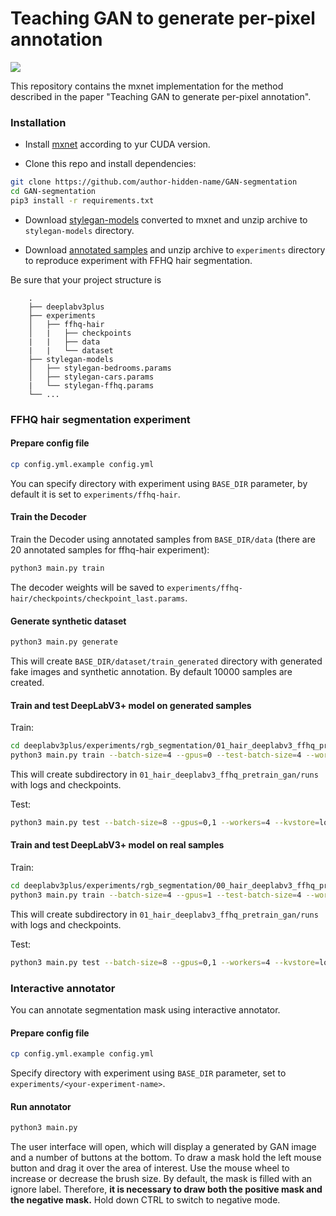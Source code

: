 # Teaching GAN to generate per-pixel annotation

![](readme-images/GAN-vis.gif)

This repository contains the mxnet implementation for the method described in the paper "Teaching GAN to generate per-pixel annotation".

### Installation

- Install [mxnet](https://mxnet.apache.org/get_started?version=v1.5.1&platform=linux&language=python&environ=pip&processor=gpu) according to yur CUDA version.

- Clone this repo and install dependencies:
```bash
git clone https://github.com/author-hidden-name/GAN-segmentation
cd GAN-segmentation
pip3 install -r requirements.txt
```

- Download [stylegan-models](https://drive.google.com/open?id=1vP2zUZ9NSJDFy2cc8b2mGp7MINyPW46X) converted to mxnet and unzip archive to `stylegan-models` directory.

- Download [annotated samples](https://drive.google.com/open?id=143dRAyJcRDqygepSz8lIr8ElAnwF3xp_) and unzip archive to `experiments` directory to reproduce experiment with FFHQ hair segmentation.

Be sure that your project structure is 
```
    .
    ├── deeplabv3plus
    ├── experiments
    │   ├── ffhq-hair
    │   |   ├── checkpoints
    |   |   ├── data
    |   |   └── dataset
    ├── stylegan-models
    │   ├── stylegan-bedrooms.params
    │   ├── stylegan-cars.params
    |   └── stylegan-ffhq.params
    └── ...
```

### FFHQ hair segmentation experiment 

#### Prepare config file
```bash
cp config.yml.example config.yml
```
You can specify directory with experiment using `BASE_DIR` parameter, by default it is set to `experiments/ffhq-hair`.

#### Train the Decoder
Train the Decoder using annotated samples from `BASE_DIR/data` (there are 20 annotated samples for ffhq-hair experiment):
```bash
python3 main.py train
```
The decoder weights will be saved to `experiments/ffhq-hair/checkpoints/checkpoint_last.params`.

#### Generate synthetic dataset
```bash
python3 main.py generate
```
This will create `BASE_DIR/dataset/train_generated` directory with generated fake images and synthetic annotation. By default 10000 samples are created.

#### Train and test DeepLabV3+ model on generated samples
Train:
```bash
cd deeplabv3plus/experiments/rgb_segmentation/01_hair_deeplabv3_ffhq_pretrain_gan
python3 main.py train --batch-size=4 --gpus=0 --test-batch-size=4 --workers=4 --kvstore=nccl --input-path "../../../../experiments/ffhq-hair/dataset"
```
This will create subdirectory in `01_hair_deeplabv3_ffhq_pretrain_gan/runs` with logs and checkpoints.

Test:
```bash
python3 main.py test --batch-size=8 --gpus=0,1 --workers=4 --kvstore=local --input-path "../../../../experiments/ffhq-hair/dataset" runs/<run_subdirectory>
```

#### Train and test DeepLabV3+ model on real samples
Train:
```bash
cd deeplabv3plus/experiments/rgb_segmentation/00_hair_deeplabv3_ffhq_pretrain_no_gan
python3 main.py train --batch-size=4 --gpus=1 --test-batch-size=4 --workers=4 --kvstore=nccl --input-path "../../../../experiments/ffhq-hair/dataset"
```
This will create subdirectory in `01_hair_deeplabv3_ffhq_pretrain_gan/runs` with logs and checkpoints.

Test:
```bash
python3 main.py test --batch-size=8 --gpus=0,1 --workers=4 --kvstore=local --input-path "../../../../experiments/ffhq-hair/dataset" runs/<run_subdirectory> 
```

### Interactive annotator

You can annotate segmentation mask using interactive annotator.

#### Prepare config file
```bash
cp config.yml.example config.yml
```
Specify directory with experiment using `BASE_DIR` parameter, set to `experiments/<your-experiment-name>`.

#### Run annotator
```bash
python3 main.py
```
The user interface will open, which will display a generated by GAN image and a number of buttons at the bottom.
To draw a mask hold the left mouse button and drag it over the area of interest.
Use the mouse wheel to increase or decrease the brush size.
By default, the mask is filled with an ignore label. Therefore, **it is necessary to draw both the positive mask and the negative mask.**  Hold down CTRL to switch to negative mode.



